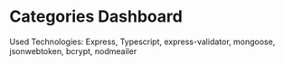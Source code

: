 # Categories Dashboard

Used Technologies: Express, Typescript, express-validator, mongoose, jsonwebtoken, bcrypt, nodmeailer
